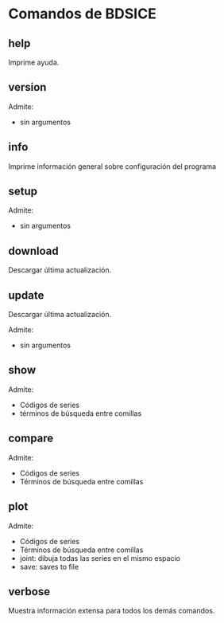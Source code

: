 # Comandos de BDSICE

## help
Imprime ayuda.

## version
Admite:

- sin argumentos

## info
Imprime información general sobre configuración del programa

## setup
Admite:

- sin argumentos

## download
Descargar última actualización.

## update
Descargar última actualización.

Admite:

- sin argumentos

## show
Admite:

- Códigos de series
- términos de búsqueda entre comillas

## compare
Admite:

- Códigos de series
- Términos de búsqueda entre comillas

## plot
Admite:

- Códigos de series
- Términos de búsqueda entre comillas
- joint: dibuja todas las series en el mismo espacio
- save: saves to file

## verbose
Muestra información extensa para todos los demás comandos.



